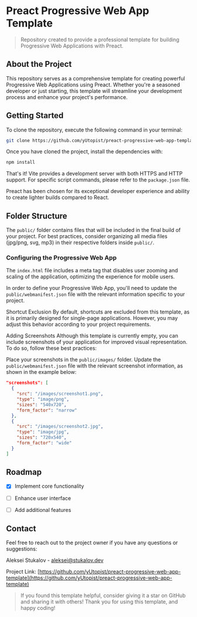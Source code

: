 <!-- 
*** Thanks to Best-README-Template project for providing this template, for more
*** information please refer to following link:
*** https://github.com/othneildrew/Best-README-Template/
 -->


# Preact Progressive Web App Template
> Repository created to provide a professional template for building Progressive Web Applications with Preact.

## About the Project
This repository serves as a comprehensive template for creating powerful Progressive Web Applications using Preact. Whether you're a seasoned developer or just starting, this template will streamline your development process and enhance your project's performance.

## Getting Started
To clone the repository, execute the following command in your terminal:

```sh
git clone https://github.com/yUtopist/preact-progressive-web-app-template.git
```


Once you have cloned the project, install the dependencies with:

```sh
npm install
```
That's it! Vite provides a development server with both HTTPS and HTTP support. For specific script commands, please refer to the `package.json` file.

Preact has been chosen for its exceptional developer experience and ability to create lighter builds compared to React.

## Folder Structure
The `public/` folder contains files that will be included in the final build of your project. For best practices, consider organizing all media files (jpg/png, svg, mp3) in their respective folders inside `public/`.

### Configuring the Progressive Web App
The `index.html` file includes a meta tag that disables user zooming and scaling of the application, optimizing the experience for mobile users.

In order to define your Progressive Web App, you'll need to update the `public/webmanifest.json` file with the relevant information specific to your project.

Shortcut Exclusion
By default, shortcuts are excluded from this template, as it is primarily designed for single-page applications. However, you may adjust this behavior according to your project requirements.

Adding Screenshots
Although this template is currently empty, you can include screenshots of your application for improved visual representation. To do so, follow these best practices:

Place your screenshots in the `public/images/` folder.
Update the `public/webmanifest.json` file with the relevant screenshot information, as shown in the example below:
```json
"screenshots": [
  {
    "src": "/images/screenshot1.png",
    "type": "image/png",
    "sizes": "540x720",
    "form_factor": "narrow"
  },
  {
    "src": "/images/screenshot2.jpg",
    "type": "image/jpg",
    "sizes": "720x540",
    "form_factor": "wide"
  }
]
```
## Roadmap
- [X] Implement core functionality
- [ ] Enhance user interface
- [ ] Add additional features


## Contact
Feel free to reach out to the project owner if you have any questions or suggestions:

Aleksei Stukalov - aleksei@stukalov.dev

Project Link: [https://github.com/yUtopist/preact-progressive-web-app-template](https://github.com/yUtopist/preact-progressive-web-app-template)

> If you found this template helpful, consider giving it a star on GitHub and sharing it with others! Thank you for using this template, and happy coding!